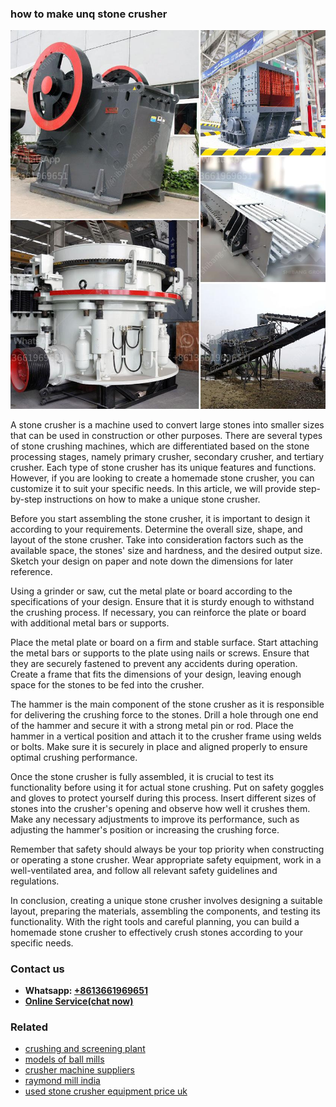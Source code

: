<h3>how to make unq stone crusher</h3><img src='1704951859.jpg' alt=''><p>A stone crusher is a machine used to convert large stones into smaller sizes that can be used in construction or other purposes. There are several types of stone crushing machines, which are differentiated based on the stone processing stages, namely primary crusher, secondary crusher, and tertiary crusher. Each type of stone crusher has its unique features and functions. However, if you are looking to create a homemade stone crusher, you can customize it to suit your specific needs. In this article, we will provide step-by-step instructions on how to make a unique stone crusher.</p><p>Before you start assembling the stone crusher, it is important to design it according to your requirements. Determine the overall size, shape, and layout of the stone crusher. Take into consideration factors such as the available space, the stones' size and hardness, and the desired output size. Sketch your design on paper and note down the dimensions for later reference.</p><p>Using a grinder or saw, cut the metal plate or board according to the specifications of your design. Ensure that it is sturdy enough to withstand the crushing process. If necessary, you can reinforce the plate or board with additional metal bars or supports.</p><p>Place the metal plate or board on a firm and stable surface. Start attaching the metal bars or supports to the plate using nails or screws. Ensure that they are securely fastened to prevent any accidents during operation. Create a frame that fits the dimensions of your design, leaving enough space for the stones to be fed into the crusher.</p><p>The hammer is the main component of the stone crusher as it is responsible for delivering the crushing force to the stones. Drill a hole through one end of the hammer and secure it with a strong metal pin or rod. Place the hammer in a vertical position and attach it to the crusher frame using welds or bolts. Make sure it is securely in place and aligned properly to ensure optimal crushing performance.</p><p>Once the stone crusher is fully assembled, it is crucial to test its functionality before using it for actual stone crushing. Put on safety goggles and gloves to protect yourself during this process. Insert different sizes of stones into the crusher's opening and observe how well it crushes them. Make any necessary adjustments to improve its performance, such as adjusting the hammer's position or increasing the crushing force.</p><p>Remember that safety should always be your top priority when constructing or operating a stone crusher. Wear appropriate safety equipment, work in a well-ventilated area, and follow all relevant safety guidelines and regulations.</p><p>In conclusion, creating a unique stone crusher involves designing a suitable layout, preparing the materials, assembling the components, and testing its functionality. With the right tools and careful planning, you can build a homemade stone crusher to effectively crush stones according to your specific needs.</p><h3>Contact us</h3><ul><li><strong>Whatsapp:&nbsp;<a href="https://wa.me/8613661969651">+8613661969651</a></strong></li><li><a href="https://swt.shibang-china.com/?git&amp;zhl&amp;how to make unq stone crusher"><strong>Online Service(chat now)</strong></a></li></ul><h3>Related</h3><ul><li><a href='crushing and screening plant.md'>crushing and screening plant</a></li><li><a href='models of ball mills.md'>models of ball mills</a></li><li><a href='crusher machine suppliers.md'>crusher machine suppliers</a></li><li><a href='raymond mill india.md'>raymond mill india</a></li><li><a href='used stone crusher equipment price uk.md'>used stone crusher equipment price uk</a></li></ul>